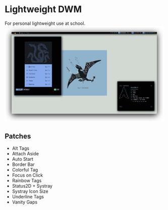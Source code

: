 # Lightweight DWM
For personal lightweight use at school.
![Screenshot](./screenshots/screenshot.png)

## Patches
- Alt Tags
- Attach Aside
- Auto Start
- Border Bar
- Colorful Tag
- Focus on Click
- Rainbow Tags
- Status2D + Systray
- Systray Icon Size
- Underline Tags
- Vanity Gaps
